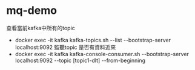 # mq-demo

查看當前kafka中所有的topic
- docker exec -it kafka kafka-topics.sh --list --bootstrap-server localhost:9092
  監聽topic 是否有資料近來
- docker exec -it kafka kafka-console-consumer.sh --bootstrap-server localhost:9092 --topic [topic1-dlt] --from-beginning
